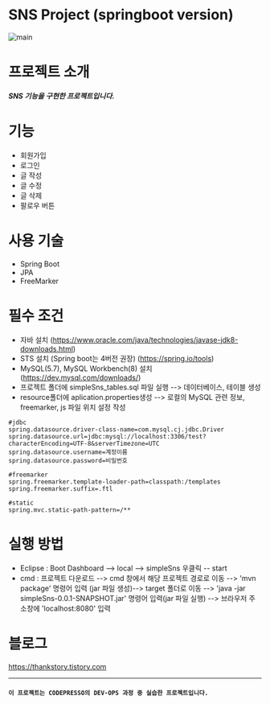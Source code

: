 # SNS Project (springboot version)
![main](https://user-images.githubusercontent.com/46583498/75926388-d25ec200-5ead-11ea-9f61-dbf89728f47a.png)

# 프로젝트 소개
  ***SNS 기능을 구현한 프로젝트입니다.***
  
# 기능
  - 회원가입 
  - 로그인
  - 글 작성
  - 글 수정
  - 글 삭제
  - 팔로우 버튼

# 사용 기술
  -  Spring Boot
  -  JPA
  -  FreeMarker
  
# 필수 조건 
 - 자바 설치 (https://www.oracle.com/java/technologies/javase-jdk8-downloads.html)
 - STS 설치 (Spring boot는 4버전 권장) (https://spring.io/tools)
 - MySQL(5.7), MySQL Workbench(8) 설치 (https://dev.mysql.com/downloads/)
 - 프로젝트 폴더에 simpleSns_tables.sql 파일 실행 --> 데이터베이스, 테이블 생성
 - resource폴더에 aplication.properties생성 --> 로컬의 MySQL 관련 정보, freemarker, js 파일 위치 설정 작성
 ```
 #jdbc 
spring.datasource.driver-class-name=com.mysql.cj.jdbc.Driver
spring.datasource.url=jdbc:mysql://localhost:3306/test?characterEncoding=UTF-8&serverTimezone=UTC
spring.datasource.username=계정이름
spring.datasource.password=비밀번호

#freemarker
spring.freemarker.template-loader-path=classpath:/templates
spring.freemarker.suffix=.ftl

#static
spring.mvc.static-path-pattern=/**
 ```
 
# 실행 방법
 - Eclipse : Boot Dashboard --> local --> simpleSns 우클릭 -- start
 - cmd : 프로젝트 다운로드 --> cmd 창에서 해당 프로젝트 경로로 이동 --> 'mvn package' 명령어 입력 (jar 파일 생성)--> target 폴더로 이동 -->     'java -jar simpleSns-0.0.1-SNAPSHOT.jar' 명령어 입력(jar 파일 실행) --> 브라우저 주소창에 'localhost:8080' 입력

# 블로그
 https://thankstory.tistory.com
 
---

#### ````이 프로젝트는 CODEPRESSO의 DEV-OPS 과정 중 실습한 프로젝트입니다.````
